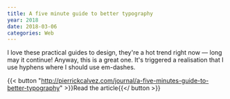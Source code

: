 ```yaml
---
title: A five minute guide to better typography
year: 2018
date: 2018-03-06
categories: Web
---
```


I love these practical guides to design, they're a hot trend right now — long may it continue! Anyway, this is a great one. It's triggered a realisation that I use hyphens where I should use em-dashes.

{{< button "http://pierrickcalvez.com/journal/a-five-minutes-guide-to-better-typography" >}}Read the article{{</ button >}}
